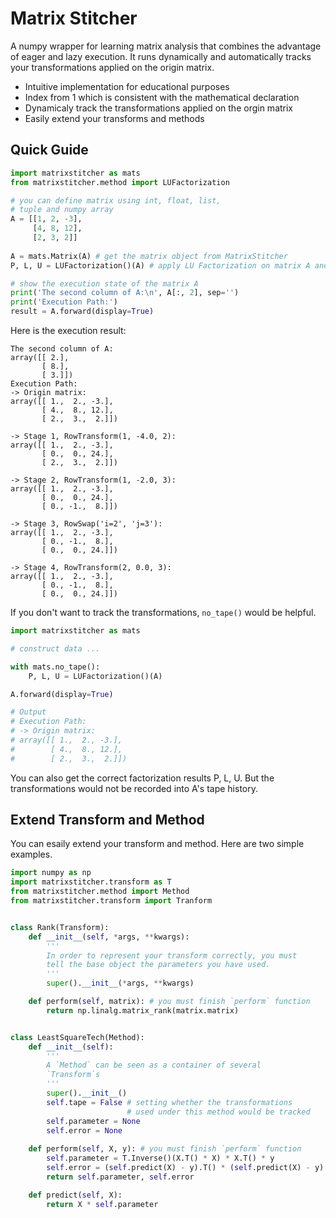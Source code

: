 # Matrix Stitcher

A numpy wrapper for learning matrix analysis that combines the advantage of eager and lazy execution. It runs dynamically and automatically tracks your transformations applied on the origin matrix.

- Intuitive implementation for educational purposes 
- Index from 1 which is consistent with the mathematical declaration
- Dynamicaly track the transformations applied on the orgin matrix
- Easily extend your transforms and methods

## Quick Guide
```python
import matrixstitcher as mats 
from matrixstitcher.method import LUFactorization

# you can define matrix using int, float, list, 
# tuple and numpy array
A = [[1, 2, -3], 
     [4, 8, 12], 
     [2, 3, 2]] 
     
A = mats.Matrix(A) # get the matrix object from MatrixStitcher
P, L, U = LUFactorization()(A) # apply LU Factorization on matrix A and get the factorization results

# show the execution state of the matrix A
print('The second column of A:\n', A[:, 2], sep='')
print('Execution Path:')
result = A.forward(display=True)
```
Here is the execution result:
```
The second column of A:
array([[ 2.],
       [ 8.],
       [ 3.]])
Execution Path:
-> Origin matrix:
array([[ 1.,  2., -3.],
       [ 4.,  8., 12.],
       [ 2.,  3.,  2.]])

-> Stage 1, RowTransform(1, -4.0, 2):
array([[ 1.,  2., -3.],
       [ 0.,  0., 24.],
       [ 2.,  3.,  2.]])

-> Stage 2, RowTransform(1, -2.0, 3):
array([[ 1.,  2., -3.],
       [ 0.,  0., 24.],
       [ 0., -1.,  8.]])

-> Stage 3, RowSwap('i=2', 'j=3'):
array([[ 1.,  2., -3.],
       [ 0., -1.,  8.],
       [ 0.,  0., 24.]])

-> Stage 4, RowTransform(2, 0.0, 3):
array([[ 1.,  2., -3.],
       [ 0., -1.,  8.],
       [ 0.,  0., 24.]])
```

If you don't want to track the transformations, `no_tape()` would be helpful.
```python
import matrixstitcher as mats 

# construct data ...

with mats.no_tape():
    P, L, U = LUFactorization()(A)

A.forward(display=True)

# Output
# Execution Path:
# -> Origin matrix:
# array([[ 1.,  2., -3.],
#        [ 4.,  8., 12.],
#        [ 2.,  3.,  2.]])
```
You can also get the correct factorization results P, L, U. But the transformations would not be recorded into A's tape history.

## Extend Transform and Method

You can esaily extend your transform and method. Here are two simple examples.
```python
import numpy as np
import matrixstitcher.transform as T
from matrixstitcher.method import Method
from matrixstitcher.transform import Tranform


class Rank(Transform):
    def __init__(self, *args, **kwargs):
        '''
        In order to represent your transform correctly, you must 
        tell the base object the parameters you have used.
        '''
        super().__init__(*args, **kwargs)

    def perform(self, matrix): # you must finish `perform` function
        return np.linalg.matrix_rank(matrix.matrix)


class LeastSquareTech(Method):
    def __init__(self):
        '''
        A `Method` can be seen as a container of several
        `Transform`s
        '''
        super().__init__()
        self.tape = False # setting whether the transformations 
                          # used under this method would be tracked 
        self.parameter = None
        self.error = None
    
    def perform(self, X, y): # you must finish `perform` function
        self.parameter = T.Inverse()(X.T() * X) * X.T() * y
        self.error = (self.predict(X) - y).T() * (self.predict(X) - y)
        return self.parameter, self.error

    def predict(self, X):
        return X * self.parameter
```